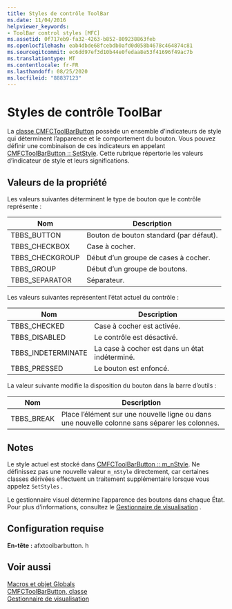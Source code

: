 ```yaml
---
title: Styles de contrôle ToolBar
ms.date: 11/04/2016
helpviewer_keywords:
- ToolBar control styles [MFC]
ms.assetid: 0f717eb9-fa32-4263-b852-809238863feb
ms.openlocfilehash: eab4dbde68fcebdb0afd0d058b4678c464874c81
ms.sourcegitcommit: ec6dd97ef3d10b44e0fedaa8e53f41696f49ac7b
ms.translationtype: MT
ms.contentlocale: fr-FR
ms.lasthandoff: 08/25/2020
ms.locfileid: "88837123"
---
```

# <a name="toolbar-control-styles"></a>Styles de contrôle ToolBar

La [classe CMFCToolBarButton](../../mfc/reference/cmfctoolbarbutton-class.md) possède un ensemble d’indicateurs de style qui déterminent l’apparence et le comportement du bouton. Vous pouvez définir une combinaison de ces indicateurs en appelant [CMFCToolBarButton :: SetStyle](../../mfc/reference/cmfctoolbarbutton-class.md#setstyle). Cette rubrique répertorie les valeurs d’indicateur de style et leurs significations.

## <a name="property-values"></a>Valeurs de la propriété

Les valeurs suivantes déterminent le type de bouton que le contrôle représente :

|Nom|Description|
|-|-|
|TBBS_BUTTON|Bouton de bouton standard (par défaut).  |
|TBBS_CHECKBOX|Case à cocher.  |
|TBBS_CHECKGROUP|Début d’un groupe de cases à cocher.  |
|TBBS_GROUP|Début d’un groupe de boutons.  |
|TBBS_SEPARATOR|Séparateur.  |

Les valeurs suivantes représentent l’état actuel du contrôle :

|Nom|Description|
|-|-|
|TBBS_CHECKED|Case à cocher est activée.  |
|TBBS_DISABLED|Le contrôle est désactivé.  |
|TBBS_INDETERMINATE|La case à cocher est dans un état indéterminé.  |
|TBBS_PRESSED|Le bouton est enfoncé.  |

La valeur suivante modifie la disposition du bouton dans la barre d’outils :

|Nom|Description|
|-|-|
|TBBS_BREAK|Place l’élément sur une nouvelle ligne ou dans une nouvelle colonne sans séparer les colonnes.  |

## <a name="remarks"></a>Notes

Le style actuel est stocké dans [CMFCToolBarButton :: m_nStyle](../../mfc/reference/cmfctoolbarbutton-class.md#m_nstyle). Ne définissez pas une nouvelle valeur                 `m_nStyle` directement, car certaines classes dérivées effectuent un traitement supplémentaire lorsque vous appelez `SetStyles` .

Le gestionnaire visuel détermine l’apparence des boutons dans chaque État. Pour plus d’informations, consultez le [Gestionnaire de visualisation](../../mfc/visualization-manager.md) .

## <a name="requirements"></a>Configuration requise

**En-tête :** afxtoolbarbutton. h

## <a name="see-also"></a>Voir aussi

[Macros et objet Globals](../../mfc/reference/mfc-macros-and-globals.md)<br/>
[CMFCToolBarButton, classe](../../mfc/reference/cmfctoolbarbutton-class.md)<br/>
[Gestionnaire de visualisation](../../mfc/visualization-manager.md)
